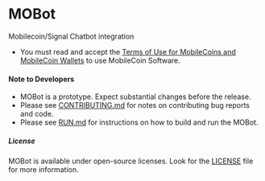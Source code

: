 # MOBot

Mobilecoin/Signal Chatbot integration

* You must read and accept the [Terms of Use for MobileCoins and MobileCoin Wallets](./TERMS-OF-USE.md) to use MobileCoin Software.

#### Note to Developers

* MOBot is a prototype. Expect substantial changes before the release.
* Please see [CONTRIBUTING.md](./CONTRIBUTING.md) for notes on contributing bug reports and code.
* Please see [RUN.md](./RUN.md) for instructions on how to build and run the MOBot.

##### License

MOBot is available under open-source licenses. Look for the [LICENSE](./LICENSE) file for more information.
